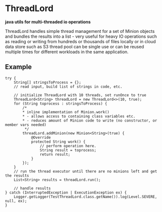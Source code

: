 
# ThreadLord
 **java utils for multi-threaded io operations**
 
ThreadLord handles simple thread management for a set of Minion objects and bundles the results into a list - very useful for heavy IO operations such as reading or writing from hundreds or thousands of files locally or in cloud data store such as S3 thread pool can be single use or can be reused multiple times for different workloads in the same application.

## Example

    try {
	    String[] stringsToProcess = {};
	    // read input, build list of strings in code, etc.

	    // initialize ThreadLord with 10 threads, set runOnce to true
	    ThreadLord<String> threadLord = new ThreadLord<>(10, true);
	    for (String toprocess : stringsToProcess) {
	        /* 
	        * inline implementation of Minion.work()
	        * - allows access to containing class variables etc.
	        * - reduces amount of Minion code to write (no constructor, or member vars needed)
	         */
	        threadLord.addMinion(new Minion<String>(true) {
	            @Override
	            protected String work() {
	                // perform operation here.
	                String result = toprocess;
	                return result;
	            }
	        });
	    }
	    // run the thread executor until there are no minions left and get the results
	    List<String> results = threadLord.run();

	    // handle results
    } catch (InterruptedException | ExecutionException ex) {
        Logger.getLogger(TestThreadLord.class.getName()).log(Level.SEVERE, null, ex);
    }
